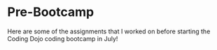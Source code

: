 # Pre-Bootcamp

Here are some of the assignments that I worked on before starting the Coding Dojo coding bootcamp in July!
